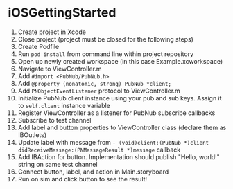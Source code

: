 # iOSGettingStarted

1. Create project in Xcode
2. Close project (project must be closed for the following steps)
3. Create Podfile
4. Run `pod install` from command line within project repository
5. Open up newly created workspace (in this case Example.xcworkspace)
6. Navigate to ViewController.m
7. Add `#import <PubNub/PubNub.h>`
8. Add `@property (nonatomic, strong) PubNub *client;`
9. Add `PNObjectEventListener` protocol to ViewController.m
10. Initialize PubNub client instance using your pub and sub keys. Assign it to `self.client` instance variable
11. Register ViewController as a listener for PubNub subscribe callbacks
12. Subscribe to test channel
13. Add label and button properties to ViewController class (declare them as IBOutlets)
14. Update label with message from `- (void)client:(PubNub *)client didReceiveMessage:(PNMessageResult *)message` callback
14. Add IBAction for button. Implementation should publish "Hello, world!" string on same test channel
15. Connect button, label, and action in Main.storyboard
16. Run on sim and click button to see the result!

